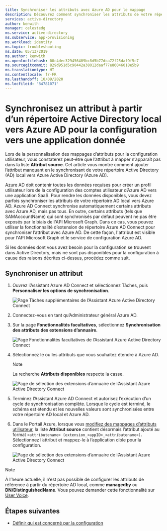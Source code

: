 ```yaml
---
title: Synchroniser les attributs avec Azure AD pour le mappage
description: Découvrez comment synchroniser les attributs de votre répertoire local Active Directory avec Azure AD. Lors de la configuration des utilisateurs pour les applications SaaS, servez-vous de la fonctionnalité d’extension de répertoire pour ajouter des attributs sources qui ne sont pas synchronisés par défaut.
services: active-directory
author: kenwith
manager: celestedg
ms.service: active-directory
ms.subservice: app-provisioning
ms.workload: identity
ms.topic: troubleshooting
ms.date: 05/13/2019
ms.author: kenwith
ms.openlocfilehash: 00c4dec329456409bc8d5b77dca72f25daf9f5c7
ms.sourcegitcommit: 829d951d5c90442a38012daaf77e86046018e5b9
ms.translationtype: HT
ms.contentlocale: fr-FR
ms.lasthandoff: 10/09/2020
ms.locfileid: "84781071"
---
```

# <a name="sync-an-attribute-from-your-on-premises-active-directory-to-azure-ad-for-provisioning-to-an-application"></a>Synchronisez un attribut à partir d’un répertoire Active Directory local vers Azure AD pour la configuration vers une application donnée

Lors de la personnalisation des mappages d’attributs pour la configuration utilisateur, vous constaterez peut-être que l’attribut à mapper n’apparaît pas dans la liste **Attribut source**. Cet article vous montre comment ajouter l’attribut manquant en le synchronisant de votre répertoire Active Directory (AD) local vers Azure Active Directory (Azure AD).

Azure AD doit contenir toutes les données requises pour créer un profil utilisateur lors de la configuration des comptes utilisateur d’Azure AD vers une application SaaS. Pour rendre les données disponibles, vous devez parfois synchroniser les attributs de votre répertoire AD local vers Azure AD. Azure AD Connect synchronise automatiquement certains attributs avec Azure AD, mais pas tous. En outre, certains attributs (tels que SAMAccountName) qui sont synchronisés par défaut peuvent ne pas être exposés par le biais de l'API Microsoft Graph. Dans ce cas, vous pouvez utiliser la fonctionnalité d’extension de répertoire Azure AD Connect pour synchroniser l’attribut avec Azure AD. De cette façon, l'attribut est visible pour l'API Microsoft Graph et le service de configuration Azure AD.

Si les données dont vous avez besoin pour la configuration se trouvent dans Active Directory, mais ne sont pas disponibles pour la configuration à cause des raisons décrites ci-dessus, procédez comme suit.
 
## <a name="sync-an-attribute"></a>Synchroniser un attribut 

1. Ouvrez l’Assistant Azure AD Connect et sélectionnez Tâches, puis **Personnaliser les options de synchronisation**.

   ![Page Tâches supplémentaires de l’Assistant Azure Active Directory Connect](./media/user-provisioning-sync-attributes-for-mapping/active-directory-connect-customize.png)
 
2. Connectez-vous en tant qu’Administrateur général Azure AD. 

3. Sur la page **Fonctionnalités facultatives**, sélectionnez **Synchronisation des attributs des extensions d’annuaire**.
 
   ![Page Fonctionnalités facultatives de l’Assistant Azure Active Directory Connect](./media/user-provisioning-sync-attributes-for-mapping/active-directory-connect-directory-extension-attribute-sync.png)

4. Sélectionnez le ou les attributs que vous souhaitez étendre à Azure AD.
   > [!NOTE]
   > La recherche **Attributs disponibles** respecte la casse.

   ![Page de sélection des extensions d’annuaire de l’Assistant Azure Active Directory Connect](./media/user-provisioning-sync-attributes-for-mapping/active-directory-connect-directory-extensions.png)

5. Terminez l’Assistant Azure AD Connect et autorisez l’exécution d’un cycle de synchronisation complète. Lorsque le cycle est terminé, le schéma est étendu et les nouvelles valeurs sont synchronisées entre votre répertoire AD local et Azure AD.
 
6. Dans le Portail Azure, lorsque vous [modifiez des mappages d’attributs utilisateur](customize-application-attributes.md), la liste **Attribut source** contient désormais l’attribut ajouté au format `<attributename> (extension_<appID>_<attributename>)`. Sélectionnez l’attribut et mappez-le à l’application cible pour la configuration.

   ![Page de sélection des extensions d’annuaire de l’Assistant Azure Active Directory Connect](./media/user-provisioning-sync-attributes-for-mapping/attribute-mapping-extensions.png)

> [!NOTE]
> À l’heure actuelle, il n’est pas possible de configurer les attributs de référence à partir du répertoire AD local, comme **managedby** ou **DN/DistinguishedName**. Vous pouvez demander cette fonctionnalité sur [User Voice](https://feedback.azure.com/forums/169401-azure-active-directory). 

## <a name="next-steps"></a>Étapes suivantes

* [Définir qui est concerné par la configuration](../app-provisioning/define-conditional-rules-for-provisioning-user-accounts.md)
